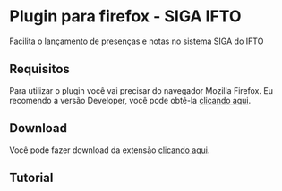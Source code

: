 # Plugin para firefox - SIGA IFTO
Facilita o lançamento de presenças e notas no sistema SIGA do IFTO

Requisitos
--
Para utilizar o plugin você vai precisar do navegador Mozilla Firefox.
Eu recomendo a versão Developer, você pode obtê-la [clicando aqui](https://www.mozilla.org/pt-BR/firefox/developer).

Download
--
Você pode fazer download da extensão [clicando aqui](https://github.com/badernageral/plugin-firefox-siga-ifto/raw/main/web-ext-artifacts/siga_ifto.xpi).

Tutorial
--
